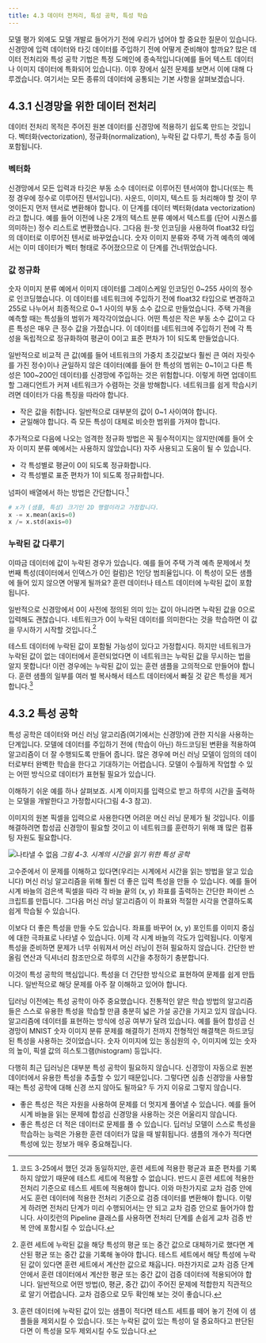 ```yaml
---
title: 4.3 데이터 전처리, 특성 공학, 특성 학습
---
```


모델 평가 외에도 모델 개발로 들어가기 전에 우리가 넘어야 할 중요한 질문이 있습니다. 신경망에 입력 데이터와 타깃 데이터를 주입하기 전에 어떻게 준비해야 할까요? 많은 데이터 전처리와 특성 공학 기법은 특정 도메인에 종속적입니다(예를 들어 텍스트 데이터나 이미지 데이터에 특화되어 있습니다). 이후 장에서 실전 문제를 보면서 이에 대해 다루겠습니다. 여기서는 모든 종류의 데이터에 공통되는 기본 사항을 살펴보겠습니다.

## 4.3.1 신경망을 위한 데이터 전처리

데이터 전처리 목적은 주어진 원본 데이터를 신경망에 적용하기 쉽도록 만드는 것입니다. 벡터화(vectorization), 정규화(normalization), 누락된 값 다루기, 특성 추출 등이 포함됩니다.

### 벡터화

신경망에서 모든 입력과 타깃은 부동 소수 데이터로 이루어진 텐서여야 합니다(또는 특정 경우에 정수로 이루어진 텐서입니다). 사운드, 이미지, 텍스트 등 처리해야 할 것이 무엇이든지 먼저 텐서로 변환해야 합니다. 이 단계를 데이터 벡터화(data vectorization)라고 합니다. 예를 들어 이전에 나온 2개의 텍스트 분류 예에서 텍스트를 (단어 시퀀스를 의미하는) 정수 리스트로 변환했습니다. 그다음 원-핫 인코딩을 사용하여 float32 타입의 데이터로 이루어진 텐서로 바꾸었습니다. 숫자 이미지 분류와 주택 가격 예측의 예에서는 이미 데이터가 벡터 형태로 주어졌으므로 이 단계를 건너뛰었습니다.

### 값 정규화

숫자 이미지 분류 예에서 이미지 데이터를 그레이스케일 인코딩인 0~255 사이의 정수로 인코딩했습니다. 이 데이터를 네트워크에 주입하기 전에 float32 타입으로 변경하고 255로 나누어서 최종적으로 0~1 사이의 부동 소수 값으로 만들었습니다. 주택 가격을 예측할 때는 특성들의 범위가 제각각이었습니다. 어떤 특성은 작은 부동 소수 값이고 다른 특성은 매우 큰 정수 값을 가졌습니다. 이 데이터를 네트워크에 주입하기 전에 각 특성을 독립적으로 정규화하여 평균이 0이고 표준 편차가 1이 되도록 만들었습니다.

일반적으로 비교적 큰 값(예를 들어 네트워크의 가중치 초깃값보다 훨씬 큰 여러 자릿수를 가진 정수)이나 균일하지 않은 데이터(예를 들어 한 특성의 범위는 0~1이고 다른 특성은 100~200인 데이터)를 신경망에 주입하는 것은 위험합니다. 이렇게 하면 업데이트할 그래디언트가 커져 네트워크가 수렴하는 것을 방해합니다. 네트워크를 쉽게 학습시키려면 데이터가 다음 특징을 따라야 합니다.

- 작은 값을 취합니다. 일반적으로 대부분의 값이 0~1 사이여야 합니다.
- 균일해야 합니다. 즉 모든 특성이 대체로 비슷한 범위를 가져야 합니다.

추가적으로 다음에 나오는 엄격한 정규화 방법은 꼭 필수적이지는 않지만(예를 들어 숫자 이미지 분류 예에서는 사용하지 않았습니다) 자주 사용되고 도움이 될 수 있습니다.

- 각 특성별로 평균이 0이 되도록 정규화합니다.
- 각 특성별로 표준 편차가 1이 되도록 정규화합니다.

넘파이 배열에서 하는 방법은 간단합니다.[^1]

[^1]: 코드 3-25에서 했던 것과 동일하지만, 훈련 세트에 적용한 평균과 표준 편차를 기록하지 않았기 때문에 테스트 세트에 적용할 수 없습니다. 반드시 훈련 세트에 적용한 전처리 기준으로 테스트 세트에 적용해야 합니다. 이와 마찬가지로 교차 검증 안에서도 훈련 데이터에 적용한 전처리 기준으로 검증 데이터를 변환해야 합니다. 이렇게 하려면 전처리 단계가 미리 수행되어서는 안 되고 교차 검증 안으로 들어가야 합니다. 사이킷런의 Pipeline 클래스를 사용하면 전처리 단계를 손쉽게 교차 검증 반복 안에 포함시킬 수 있습니다.

```python
# x가 (샘플, 특성) 크기인 2D 행렬이라고 가정합니다.
x -= x.mean(axis=0)
x /= x.std(axis=0)
```

### 누락된 값 다루기

이따금 데이터에 값이 누락된 경우가 있습니다. 예를 들어 주택 가격 예측 문제에서 첫 번째 특성(데이터에서 인덱스가 0인 컬럼)은 1인당 범죄율입니다. 이 특성이 모든 샘플에 들어 있지 않으면 어떻게 될까요? 훈련 데이터나 테스트 데이터에 누락된 값이 포함됩니다.

일반적으로 신경망에서 0이 사전에 정의된 의미 있는 값이 아니라면 누락된 값을 0으로 입력해도 괜찮습니다. 네트워크가 0이 누락된 데이터를 의미한다는 것을 학습하면 이 값을 무시하기 시작할 것입니다.[^2]

[^2]: 훈련 세트에 누락된 값을 해당 특성의 평균 또는 중간 값으로 대체하기로 했다면 계산된 평균 또는 중간 값을 기록해 놓아야 합니다. 테스트 세트에서 해당 특성에 누락된 값이 있다면 훈련 세트에서 계산한 값으로 채웁니다. 마찬가지로 교차 검증 단계 안에서 훈련 데이터에서 계산한 평균 또는 중간 값이 검증 데이터에 적용되어야 합니다. 일반적으로 어떤 방법(0, 평균, 중간 값)이 주어진 문제에 적합한지 직관적으로 알기 어렵습니다. 교차 검증으로 모두 확인해 보는 것이 좋습니다.

테스트 데이터에 누락된 값이 포함될 가능성이 있다고 가정합시다. 하지만 네트워크가 누락된 값이 없는 데이터에서 훈련되었다면 이 네트워크는 누락된 값을 무시하는 법을 알지 못합니다! 이런 경우에는 누락된 값이 있는 훈련 샘플을 고의적으로 만들어야 합니다. 훈련 샘플의 일부를 여러 벌 복사해서 테스트 데이터에서 빠질 것 같은 특성을 제거합니다.[^3]

[^3]: 훈련 데이터에 누락된 값이 있는 샘플이 적다면 테스트 세트를 떼어 놓기 전에 이 샘플들을 제외시킬 수 있습니다. 또는 누락된 값이 있는 특성이 덜 중요하다고 판단된다면 이 특성을 모두 제외시킬 수도 있습니다.

## 4.3.2 특성 공학

특성 공학은 데이터와 머신 러닝 알고리즘(여기에서는 신경망)에 관한 지식을 사용하는 단계입니다. 모델에 데이터를 주입하기 전에 (학습이 아닌) 하드코딩된 변환을 적용하여 알고리즘이 더 잘 수행되도록 만들어 줍니다. 많은 경우에 머신 러닝 모델이 임의의 데이터로부터 완벽한 학습을 한다고 기대하기는 어렵습니다. 모델이 수월하게 작업할 수 있는 어떤 방식으로 데이터가 표현될 필요가 있습니다.

이해하기 쉬운 예를 하나 살펴보죠. 시계 이미지를 입력으로 받고 하루의 시간을 출력하는 모델을 개발한다고 가정합시다(그림 4-3 참고).

이미지의 원본 픽셀을 입력으로 사용한다면 어려운 머신 러닝 문제가 될 것입니다. 이를 해결하려면 합성곱 신경망이 필요할 것이고 이 네트워크를 훈련하기 위해 꽤 많은 컴퓨팅 자원도 필요합니다.

![나타낼 수 없음](https://dpzbhybb2pdcj.cloudfront.net/chollet/Figures/04fig03.jpg)
_그림 4-3. 시계의 시간을 읽기 위한 특성 공학_

고수준에서 이 문제를 이해하고 있다면(우리는 시계에서 시간을 읽는 방법을 알고 있습니다) 머신 러닝 알고리즘을 위해 훨씬 더 좋은 입력 특성을 만들 수 있습니다. 예를 들어 시계 바늘의 검은색 픽셀을 따라 각 바늘 끝의 (x, y) 좌표를 출력하는 간단한 파이썬 스크립트를 만듭니다. 그다음 머신 러닝 알고리즘이 이 좌표와 적절한 시각을 연결하도록 쉽게 학습될 수 있습니다.

이보다 더 좋은 특성을 만들 수도 있습니다. 좌표를 바꾸어 (x, y) 포인트를 이미지 중심에 대한 극좌표로 나타낼 수 있습니다. 이제 각 시계 바늘의 각도가 입력됩니다. 이렇게 특성을 준비하면 문제가 너무 쉬워져서 머신 러닝이 전혀 필요하지 않습니다. 간단한 반올림 연산과 딕셔너리 참조만으로 하루의 시간을 추정하기 충분합니다.

이것이 특성 공학의 핵심입니다. 특성을 더 간단한 방식으로 표현하여 문제를 쉽게 만듭니다. 일반적으로 해당 문제를 아주 잘 이해하고 있어야 합니다.

딥러닝 이전에는 특성 공학이 아주 중요했습니다. 전통적인 얕은 학습 방법의 알고리즘들은 스스로 유용한 특성을 학습할 만큼 충분히 넓은 가설 공간을 가지고 있지 않습니다. 알고리즘에 데이터를 표현하는 방식에 성공 여부가 달려 있습니다. 예를 들어 합성곱 신경망이 MNIST 숫자 이미지 분류 문제를 해결하기 전까지 전형적인 해결책은 하드코딩된 특성을 사용하는 것이었습니다. 숫자 이미지에 있는 동심원의 수, 이미지에 있는 숫자의 높이, 픽셀 값의 히스토그램(histogram) 등입니다.

다행히 최근 딥러닝은 대부분 특성 공학이 필요하지 않습니다. 신경망이 자동으로 원본 데이터에서 유용한 특성을 추출할 수 있기 때문입니다. 그렇다면 심층 신경망을 사용할 때는 특성 공학에 대해 신경 쓰지 않아도 될까요? 두 가지 이유로 그렇지 않습니다.

- 좋은 특성은 적은 자원을 사용하여 문제를 더 멋지게 풀어낼 수 있습니다. 예를 들어 시계 바늘을 읽는 문제에 합성곱 신경망을 사용하는 것은 어울리지 않습니다.
- 좋은 특성은 더 적은 데이터로 문제를 풀 수 있습니다. 딥러닝 모델이 스스로 특성을 학습하는 능력은 가용한 훈련 데이터가 많을 때 발휘됩니다. 샘플의 개수가 적다면 특성에 있는 정보가 매우 중요해집니다.
